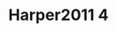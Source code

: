 # Harper2011 4
<a name="material" />
<script type="application/ld+json">

  {
    "@context": "https://schema.org/",
    "@type": "ChemicalSubstance",
    "http://purl.org/dc/terms/conformsTo":
      {
        "@type": "CreativeWork",
        "@id": "https://bioschemas.org/profiles/ChemicalSubstance/0.4-RELEASE/"
      },
    "@id": "https://egonw.github.io/nanowiki/nanowiki95.html#material",
    "name": "Harper2011 4",
    "sameAs: "http://127.0.0.1/mediawiki/index.php/Special:URIResolver/Harper2011_4"
  }
</script>

